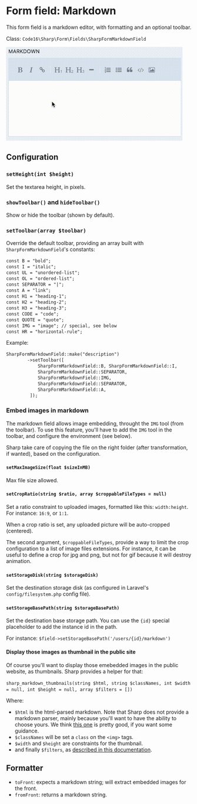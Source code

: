 # Form field: Markdown

This form field is a markdown editor, with formatting and an optional toolbar.

Class: `Code16\Sharp\Form\Fields\SharpFormMarkdownField`

![Example](markdown.gif)


## Configuration


### `setHeight(int $height)`

Set the textarea height, in pixels.

### `showToolbar()` and `hideToolbar()`

Show or hide the toolbar (shown by default).

### `setToolbar(array $toolbar)`

Override the default toolbar, providing an array built with `SharpFormMarkdownField`'s constants:

    const B = "bold";
    const I = "italic";
    const UL = "unordered-list";
    const OL = "ordered-list";
    const SEPARATOR = "|";
    const A = "link";
    const H1 = "heading-1";
    const H2 = "heading-2";
    const H3 = "heading-3";
    const CODE = "code";
    const QUOTE = "quote";
    const IMG = "image"; // special, see below
    const HR = "horizontal-rule";

Example:

    SharpFormMarkdownField::make("description")
            ->setToolbar([
                SharpFormMarkdownField::B, SharpFormMarkdownField::I,
                SharpFormMarkdownField::SEPARATOR,
                SharpFormMarkdownField::IMG,
                SharpFormMarkdownField::SEPARATOR,
                SharpFormMarkdownField::A,
             ]);


### Embed images in markdown

The markdown field allows image embedding, throught the `IMG` tool (from the toolbar). To use this feature, you'll have to add the `IMG` tool in the toolbar, and configure the environment (see below).

Sharp take care of copying the file on the right folder (after transformation, if wanted), based on the configuration.


#### `setMaxImageSize(float $sizeInMB)`

Max file size allowed.

#### `setCropRatio(string $ratio, array $croppableFileTypes = null)`

Set a ratio constraint to uploaded images, formatted like this: `width:height`. For instance: `16:9`, or `1:1`.

When a crop ratio is set, any uploaded picture will be auto-cropped (centered).

The second argument, `$croppableFileTypes`, provide a way to limit the crop configuration to a list of image files extensions. For instance, it can be useful to define a crop for jpg and png, but not for gif because it will destroy animation.

#### `setStorageDisk(string $storageDisk)`

Set the destination storage disk (as configured in Laravel's  `config/filesystem.php` config file).

#### `setStorageBasePath(string $storageBasePath)`

Set the destination base storage path. You can use the `{id}` special placeholder to add the instance id in the path. 

For instance:
`$field->setStorageBasePath('/users/{id}/markdown')`

#### Display those images as thumbnail in the public site

Of course you'll want to display those emebedded images in the public website, as thumbnails. Sharp provides a helper for that:

`sharp_markdown_thumbnails(string $html, string $classNames, int $width = null, int $height = null, array $filters = [])`

Where:

- `$html` is the html-parsed markdown. Note that Sharp does not provide a markdown parser, mainly because you'll want to have the ability to choose yours. We think [this one](https://github.com/cebe/markdown) is pretty good, if you want some guidance.
- `$classNames` will be set a `class` on the `<img>` tags.
- `$width` and `$height` are constraints for the thumbnail.
- and finally `$filters`, as [described in this documentation](../sharp-built-in-solution-for-uploads.md).

## Formatter

- `toFront`: expects a markdown string; will extract embedded images for the front.
- `fromFront`: returns a markdown string.